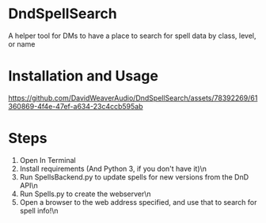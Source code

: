 # DndSpellSearch
A helper tool for DMs to have a place to search for spell data by class, level, or name 

# Installation and Usage

https://github.com/DavidWeaverAudio/DndSpellSearch/assets/78392269/61360869-4f4e-47ef-a634-23c4ccb595ab

# Steps
1. Open In Terminal
2. Install requirements (And Python 3, if you don't have it)\n
3. Run SpellsBackend.py to update spells for new versions from the DnD API\n
4. Run Spells.py to create the webserver\n
5. Open a browser to the web address specified, and use that to search for spell info!\n
